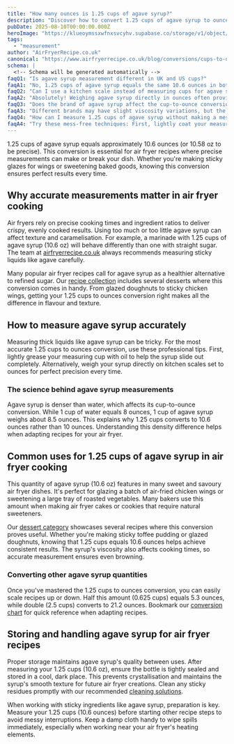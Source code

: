 ```yaml
---
title: "How many ounces is 1.25 cups of agave syrup?"
description: "Discover how to convert 1.25 cups of agave syrup to ounces in seconds. Perfect for air fryer recipes and precise baking measurements."
pubDate: 2025-08-10T00:00:00.000Z
heroImage: "https://klueoymssxwfnxsvcyhv.supabase.co/storage/v1/object/public/Shmucket/how-many-ounces-is-1-25-cups-of-agave-syrup.webp"
tags:
  - "measurement"
author: "AirFryerRecipe.co.uk"
canonical: "https://www.airfryerrecipe.co.uk/blog/conversions/cups-to-ounces/how-many-ounces-is-1-25-cups-of-agave-syrup"
schema: |
  <!-- Schema will be generated automatically -->
faqQ1: "Is agave syrup measurement different in UK and US cups?"
faqA1: "No, 1.25 cups of agave syrup equals the same 10.6 ounces in both UK and US measurements. While dry ingredient cup measurements sometimes vary between countries, liquid measurements (especially viscous ones like agave syrup) remain consistent internationally. This makes converting 1.25 cups to ounces reliable for all air fryer recipes."
faqQ2: "Can I use a kitchen scale instead of measuring cups for agave syrup?"
faqA2: "Absolutely! Weighing agave syrup directly in ounces often provides more accuracy than cup measurements. Simply set your scale to ounces, tare your container, and pour until you reach 10.6 ounces (equivalent to 1.25 cups). This method eliminates air pockets and ensures perfect measurements for air fryer recipes every time."
faqQ3: "Does the brand of agave syrup affect the cup-to-ounce conversion?"
faqA3: "Different brands may have slight viscosity variations, but the density difference is negligible for home cooking purposes. Whether using premium organic or standard agave syrup, 1.25 cups will still convert to approximately 10.6 ounces. For air fryer recipes, this small margin of error won't impact your results noticeably."
faqQ4: "How can I measure 1.25 cups of agave syrup without making a mess?"
faqA4: "Try these mess-free techniques: First, lightly coat your measuring cup with cooking spray so the syrup slides out easily. Alternatively, use a silicone measuring cup that flexes to release sticky liquids. For ultimate precision, pour directly from the bottle onto digital scales set to ounces until you reach 10.6 ounces (1.25 cups equivalent)."
---
```

<p>1.25 cups of agave syrup equals approximately 10.6 ounces (or 10.58 oz to be precise). This conversion is essential for air fryer recipes where precise measurements can make or break your dish. Whether you're making sticky glazes for wings or sweetening baked goods, knowing this conversion ensures perfect results every time.</p>

<h2>Why accurate measurements matter in air fryer cooking</h2>
<p>Air fryers rely on precise cooking times and ingredient ratios to deliver crispy, evenly cooked results. Using too much or too little agave syrup can affect texture and caramelisation. For example, a marinade with 1.25 cups of agave syrup (10.6 oz) will behave differently than one with straight sugar. The team at <a href=https://www.airfryerrecipe.co.uk/>airfryerrecipe.co.uk</a> always recommends measuring sticky liquids like agave carefully.</p>
<p>Many popular air fryer recipes call for agave syrup as a healthier alternative to refined sugar. Our <a href=https://www.airfryerrecipe.co.uk/recipes>recipe collection</a> includes several desserts where this conversion comes in handy. From glazed doughnuts to sticky chicken wings, getting your 1.25 cups to ounces conversion right makes all the difference in flavour and texture.</p>

<h2>How to measure agave syrup accurately</h2>
<p>Measuring thick liquids like agave syrup can be tricky. For the most accurate 1.25 cups to ounces conversion, use these professional tips. First, lightly grease your measuring cup with oil to help the syrup slide out completely. Alternatively, weigh your syrup directly on kitchen scales set to ounces for perfect precision every time.</p>

<h3>The science behind agave syrup measurements</h3>
<p>Agave syrup is denser than water, which affects its cup-to-ounce conversion. While 1 cup of water equals 8 ounces, 1 cup of agave syrup weighs about 8.5 ounces. This explains why 1.25 cups converts to 10.6 ounces rather than 10 ounces. Understanding this density difference helps when adapting recipes for your air fryer.</p>

<h2>Common uses for 1.25 cups of agave syrup in air fryer cooking</h2>
<p>This quantity of agave syrup (10.6 oz) features in many sweet and savoury air fryer dishes. It's perfect for glazing a batch of air-fried chicken wings or sweetening a large tray of roasted vegetables. Many bakers use this amount when making air fryer cakes or cookies that require natural sweeteners.</p>
<p>Our <a href=https://www.airfryerrecipe.co.uk/recipe-category/dessert>dessert category</a> showcases several recipes where this conversion proves useful. Whether you're making sticky toffee pudding or glazed doughnuts, knowing that 1.25 cups equals 10.6 ounces helps achieve consistent results. The syrup's viscosity also affects cooking times, so accurate measurement ensures even browning.</p>

<h3>Converting other agave syrup quantities</h3>
<p>Once you've mastered the 1.25 cups to ounces conversion, you can easily scale recipes up or down. Half this amount (0.625 cups) equals 5.3 ounces, while double (2.5 cups) converts to 21.2 ounces. Bookmark our <a href=https://www.airfryerrecipe.co.uk/air-fryer-conversion-chart>conversion chart</a> for quick reference when adapting recipes.</p>

<h2>Storing and handling agave syrup for air fryer recipes</h2>
<p>Proper storage maintains agave syrup's quality between uses. After measuring your 1.25 cups (10.6 oz), ensure the bottle is tightly sealed and stored in a cool, dark place. This prevents crystallisation and maintains the syrup's smooth texture for future air fryer creations. Clean any sticky residues promptly with our recommended <a href=https://www.airfryerrecipe.co.uk/air-fryer-cleaner>cleaning solutions</a>.</p>
<p>When working with sticky ingredients like agave syrup, preparation is key. Measure your 1.25 cups (10.6 ounces) before starting other recipe steps to avoid messy interruptions. Keep a damp cloth handy to wipe spills immediately, especially when working near your air fryer's heating elements.</p>
